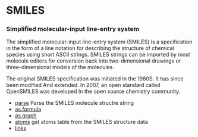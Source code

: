 ﻿# SMILES

### Simplified molecular-input line-entry system
 
 The simplified molecular-input line-entry system (SMILES) is a specification in the 
 form of a line notation for describing the structure of chemical species using short
 ASCII strings. SMILES strings can be imported by most molecule editors for conversion
 back into two-dimensional drawings or three-dimensional models of the molecules.

 The original SMILES specification was initiated In the 1980S. It has since been 
 modified And extended. In 2007, an open standard called OpenSMILES was developed In
 the open source chemistry community.

+ [parse](SMILES/parse.1) Parse the SMILES molecule structre string
+ [as.formula](SMILES/as.formula.1) 
+ [as.graph](SMILES/as.graph.1) 
+ [atoms](SMILES/atoms.1) get atoms table from the SMILES structure data
+ [links](SMILES/links.1) 

